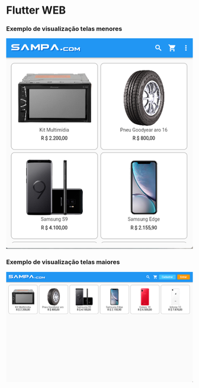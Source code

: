 # Flutter WEB
 
### Exemplo de visualização telas menores

![](https://github.com/davif10/flutter_web-flutter-dart/blob/main/tela2.png)



### Exemplo de visualização telas maiores

![](https://github.com/davif10/flutter_web-flutter-dart/blob/main/tela1.png)
